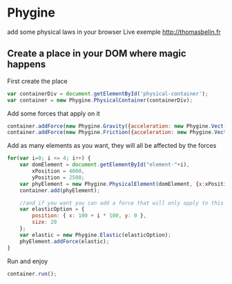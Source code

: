 Phygine
============

add some physical laws in your browser
Live exemple http://thomasbelin.fr

Create a place in your DOM where magic happens
-----------------
First create the place
```javascript
var containerDiv = document.getElementById('physical-container');
var container = new Phygine.PhysicalContainer(containerDiv);
```

Add some forces that apply on it
```javascript
container.addForce(new Phygine.Gravity({acceleration: new Phygine.Vect(0, 1)}));
container.addForce(new Phygine.Friction({acceleration: new Phygine.Vect(0.975, 0.975)}));
```

Add as many elements as you want, they will all be affected by the forces

```javascript
for(var i=0; i <= 4; i++) {
    var domElement = document.getElementById("element-"+i),
        xPosition = 4000,
        yPosition = 2500;
    var phyElement = new Phygine.PhysicalElement(domElement, {x:xPosition, y:yPosition});
    container.add(phyElement);

    //and if you want you can add a force that will only apply to this specific element
    var elasticOption = {
        position: { x: 100 + i * 100, y: 0 },
        size: 20
    };
    var elastic = new Phygine.Elastic(elasticOption);
    phyElement.addForce(elastic);
}
```

Run and enjoy
```Javascript
container.run();
```
